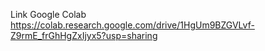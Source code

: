 Link Google Colab
https://colab.research.google.com/drive/1HgUm9BZGVLvf-Z9rmE_frGhHgZxIjyx5?usp=sharing
